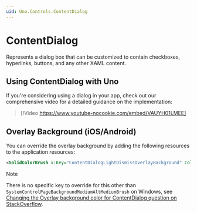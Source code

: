 ```yaml
---
uid: Uno.Controls.ContentDialog
---
```


# ContentDialog

Represents a dialog box that can be customized to contain checkboxes, hyperlinks, buttons, and any other XAML content.

## Using ContentDialog with Uno

If you're considering using a dialog in your app, check out our comprehensive video for a detailed guidance on the implementation:

> [!Video https://www.youtube-nocookie.com/embed/VAUYH01LMEE]

## Overlay Background (iOS/Android)

You can override the overlay background by adding the following resources to the application resources:

```xml
<SolidColorBrush x:Key="ContentDialogLightDismissOverlayBackground" Color="#99000000" />
```

> [!NOTE]
> There is no specific key to override for this other than `SystemControlPageBackgroundMediumAltMediumBrush` on Windows, see [Changing the Overlay background color for ContentDialog question on StackOverflow](https://stackoverflow.com/a/40397576).
